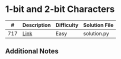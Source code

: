 # 1-bit and 2-bit Characters
| #   | Description                                                       | Difficulty | Solution File |
| --- | ----------------------------------------------------------------- | ---------- | ------------- |
| 717 | [Link](https://leetcode.com/problems/1-bit-and-2-bit-characters/) | Easy       | solution.py   |

## Additional Notes
